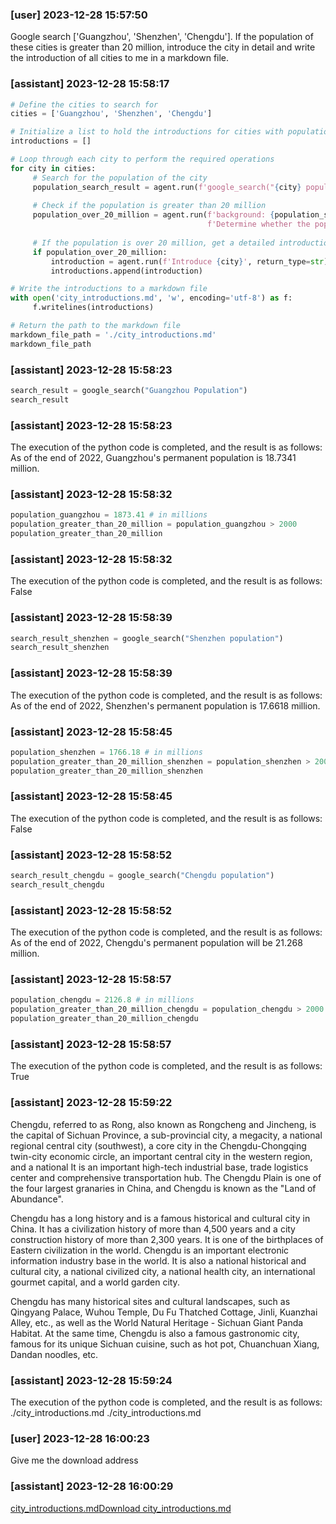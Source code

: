 ### [user] 2023-12-28 15:57:50
Google search ['Guangzhou', 'Shenzhen', 'Chengdu']. If the population of these cities is greater than 20 million, introduce the city in detail and write the introduction of all cities to me in a markdown file.

### [assistant] 2023-12-28 15:58:17
```python
# Define the cities to search for
cities = ['Guangzhou', 'Shenzhen', 'Chengdu']

# Initialize a list to hold the introductions for cities with populations over 20 million
introductions = []

# Loop through each city to perform the required operations
for city in cities:
     # Search for the population of the city
     population_search_result = agent.run(f'google_search("{city} population")', return_type=str)
    
     # Check if the population is greater than 20 million
     population_over_20_million = agent.run(f'background: {population_search_result}\n'
                                            f'Determine whether the population is greater than 20 million', return_type=bool)
    
     # If the population is over 20 million, get a detailed introduction of the city
     if population_over_20_million:
         introduction = agent.run(f'Introduce {city}', return_type=str)
         introductions.append(introduction)

# Write the introductions to a markdown file
with open('city_introductions.md', 'w', encoding='utf-8') as f:
     f.writelines(introductions)

# Return the path to the markdown file
markdown_file_path = './city_introductions.md'
markdown_file_path
```

### [assistant] 2023-12-28 15:58:23
```python
search_result = google_search("Guangzhou Population")
search_result
```

### [assistant] 2023-12-28 15:58:23
The execution of the python code is completed, and the result is as follows:
As of the end of 2022, Guangzhou's permanent population is 18.7341 million.

### [assistant] 2023-12-28 15:58:32
```python
population_guangzhou = 1873.41 # in millions
population_greater_than_20_million = population_guangzhou > 2000
population_greater_than_20_million
```

### [assistant] 2023-12-28 15:58:32
The execution of the python code is completed, and the result is as follows:
False

### [assistant] 2023-12-28 15:58:39
```python
search_result_shenzhen = google_search("Shenzhen population")
search_result_shenzhen
```

### [assistant] 2023-12-28 15:58:39
The execution of the python code is completed, and the result is as follows:
As of the end of 2022, Shenzhen's permanent population is 17.6618 million.

### [assistant] 2023-12-28 15:58:45
```python
population_shenzhen = 1766.18 # in millions
population_greater_than_20_million_shenzhen = population_shenzhen > 2000
population_greater_than_20_million_shenzhen
```

### [assistant] 2023-12-28 15:58:45
The execution of the python code is completed, and the result is as follows:
False

### [assistant] 2023-12-28 15:58:52
```python
search_result_chengdu = google_search("Chengdu population")
search_result_chengdu
```

### [assistant] 2023-12-28 15:58:52
The execution of the python code is completed, and the result is as follows:
As of the end of 2022, Chengdu's permanent population will be 21.268 million.

### [assistant] 2023-12-28 15:58:57
```python
population_chengdu = 2126.8 # in millions
population_greater_than_20_million_chengdu = population_chengdu > 2000
population_greater_than_20_million_chengdu
```

### [assistant] 2023-12-28 15:58:57
The execution of the python code is completed, and the result is as follows:
True

### [assistant] 2023-12-28 15:59:22
Chengdu, referred to as Rong, also known as Rongcheng and Jincheng, is the capital of Sichuan Province, a sub-provincial city, a megacity, a national regional central city (southwest), a core city in the Chengdu-Chongqing twin-city economic circle, an important central city in the western region, and a national It is an important high-tech industrial base, trade logistics center and comprehensive transportation hub. The Chengdu Plain is one of the four largest granaries in China, and Chengdu is known as the "Land of Abundance".

Chengdu has a long history and is a famous historical and cultural city in China. It has a civilization history of more than 4,500 years and a city construction history of more than 2,300 years. It is one of the birthplaces of Eastern civilization in the world. Chengdu is an important electronic information industry base in the world. It is also a national historical and cultural city, a national civilized city, a national health city, an international gourmet capital, and a world garden city.

Chengdu has many historical sites and cultural landscapes, such as Qingyang Palace, Wuhou Temple, Du Fu Thatched Cottage, Jinli, Kuanzhai Alley, etc., as well as the World Natural Heritage - Sichuan Giant Panda Habitat. At the same time, Chengdu is also a famous gastronomic city, famous for its unique Sichuan cuisine, such as hot pot, Chuanchuan Xiang, Dandan noodles, etc.

### [assistant] 2023-12-28 15:59:24
The execution of the python code is completed, and the result is as follows:
./city_introductions.md
./city_introductions.md

### [user] 2023-12-28 16:00:23
Give me the download address

### [assistant] 2023-12-28 16:00:29
[city_introductions.md](./city_introductions.md)[Download city_introductions.md](./city_introductions.md)
